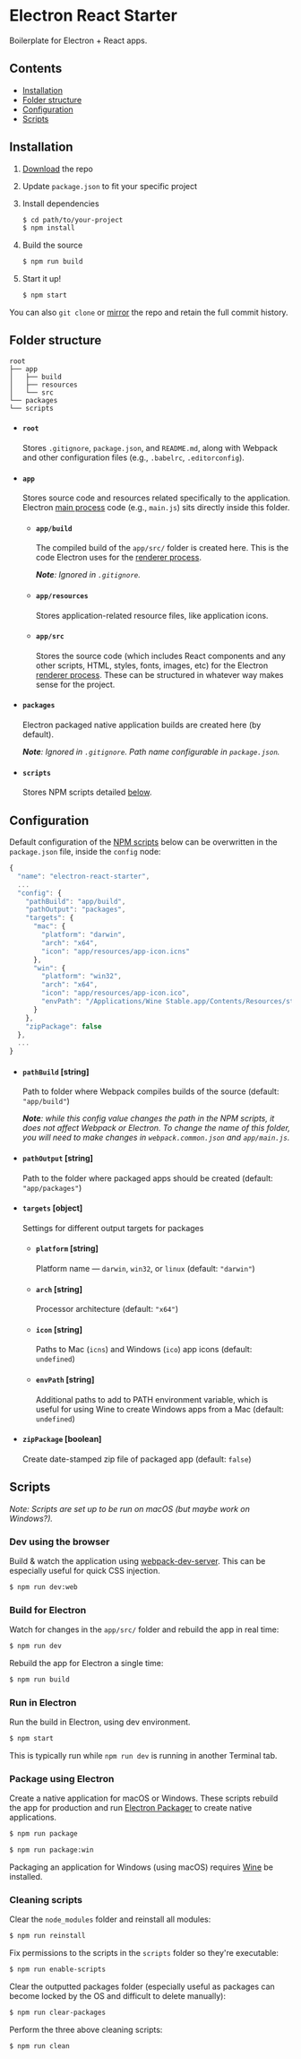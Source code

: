 # Electron React Starter
Boilerplate for Electron + React apps.


## Contents
- [Installation](#installation)
- [Folder structure](#folder-structure)
- [Configuration](#configuration)
- [Scripts](#scripts)


## Installation

1. [Download](https://github.com/movingobjects/electron-react-starter/archive/master.zip) the repo
1. Update `package.json` to fit your specific project
1. Install dependencies

    ```bash
    $ cd path/to/your-project
    $ npm install
    ```
1. Build the source

    ```bash
    $ npm run build
    ```
1. Start it up!

    ```bash
    $ npm start
    ```

You can also `git clone` or [mirror](https://help.github.com/articles/duplicating-a-repository/) the repo and retain the full commit history.


## Folder structure

```
root
├── app
│   ├── build
│   ├── resources
│   └── src
└── packages
└── scripts
```

- #### `root`
    Stores `.gitignore`, `package.json`, and `README.md`, along with Webpack and other configuration files (e.g., `.babelrc`, `.editorconfig`).

- #### `app`
    Stores source code and resources related specifically to the application. Electron [main process](https://electronjs.org/docs/glossary#main-process) code (e.g., `main.js`) sits directly inside this folder.

    - #### `app/build`
        The compiled build of the `app/src/` folder is created here. This is the code Electron uses for the [renderer process](https://electronjs.org/docs/glossary#renderer-process).

        _**Note**: Ignored in `.gitignore`._

    - #### `app/resources`
        Stores application-related resource files, like application icons.

    - #### `app/src`
        Stores the source code (which includes React components and any other scripts, HTML, styles, fonts, images, etc) for the Electron [renderer process](https://electronjs.org/docs/glossary#renderer-process). These can be structured in whatever way makes sense for the project.


- #### `packages`
    Electron packaged native application builds are created here (by default).

    _**Note**: Ignored in `.gitignore`. Path name configurable in `package.json`._

- #### `scripts`
    Stores NPM scripts detailed [below](#scripts).

## Configuration

Default configuration of the [NPM scripts](#scripts) below can be overwritten in the `package.json` file, inside the `config` node:

```js
{
  "name": "electron-react-starter",
  ...
  "config": {
    "pathBuild": "app/build",
    "pathOutput": "packages",
    "targets": {
      "mac": {
        "platform": "darwin",
        "arch": "x64",
        "icon": "app/resources/app-icon.icns"
      },
      "win": {
        "platform": "win32",
        "arch": "x64",
        "icon": "app/resources/app-icon.ico",
        "envPath": "/Applications/Wine Stable.app/Contents/Resources/start/bin:/Applications/Wine Stable.app/Contents/Resources/wine/bin"
      }
    },
    "zipPackage": false
  },
  ...
}
```
- #### `pathBuild` [string]

    Path to folder where Webpack compiles builds of the source (default: `"app/build"`)

    _**Note**: while this config value changes the path in the NPM scripts, it does not affect Webpack or Electron. To change the name of this folder, you will need to make changes in `webpack.common.json` and `app/main.js`._

- #### `pathOutput` [string]

    Path to the folder where packaged apps should be created (default: `"app/packages"`)


- #### `targets` [object]
    Settings for different output targets for packages

    - #### `platform` [string]

        Platform name — `darwin`, `win32`, or `linux` (default: `"darwin"`)

    - #### `arch` [string]

        Processor architecture (default: `"x64"`)

    - #### `icon` [string]

        Paths to Mac (`icns`) and Windows (`ico`) app icons (default: `undefined`)

    - #### `envPath` [string]

        Additional paths to add to PATH environment variable, which is useful for using Wine to create Windows apps from a Mac (default: `undefined`)

- #### `zipPackage` [boolean]

    Create date-stamped zip file of packaged app (default: `false`)


## Scripts

*Note: Scripts are set up to be run on macOS (but maybe work on Windows?).*


### Dev using the browser

Build & watch the application using [webpack-dev-server](https://github.com/webpack/webpack-dev-server). This can be especially useful for quick CSS injection.

```bash
$ npm run dev:web
```

### Build for Electron

Watch for changes in the `app/src/` folder and rebuild the app in real time:

```bash
$ npm run dev
```

Rebuild the app for Electron a single time:

```bash
$ npm run build
```

### Run in Electron

Run the build in Electron, using dev environment.

```bash
$ npm start
```

This is typically run while `npm run dev` is running in another Terminal tab.


### Package using Electron

Create a native application for macOS or Windows. These scripts rebuild the app for production and run [Electron Packager](https://github.com/electron-userland/electron-packager) to create native applications.

```bash
$ npm run package
```

```bash
$ npm run package:win
```

Packaging an application for Windows (using macOS) requires [Wine](https://www.winehq.org) be installed.


### Cleaning scripts

Clear the `node_modules` folder and reinstall all modules:

```bash
$ npm run reinstall
```

Fix permissions to the scripts in the `scripts` folder so they're executable:

```bash
$ npm run enable-scripts
```

Clear the outputted packages folder (especially useful as packages can become locked by the OS and difficult to delete manually):

```bash
$ npm run clear-packages
```

Perform the three above cleaning scripts:

```bash
$ npm run clean
```
